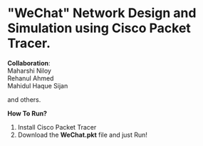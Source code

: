 <h1>"WeChat" Network Design and Simulation using Cisco Packet Tracer.</h1>

<b>Collaboration</b>:<br>
Maharshi Niloy<br>
Rehanul Ahmed<br>
Mahidul Haque Sijan<br>

and others.<br>

<b>How To Run?</b><br>
1. Install Cisco Packet Tracer
2. Download the <b>WeChat.pkt</b> file and just Run!
